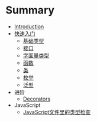 # Summary

* [Introduction](README.md)
* [快速入门](part1/README.md)
    * [基础类型](part1/1.md)
    * [接口](part1/2.md)
    * [字面量类型](part1/3.md)
    * [函数](part1/4.md)
    * [类](part1/5.md)
    * [枚举](part1/6.md)
    * [泛型](part1/7.md)
* 进阶
    * [Decorators](part2/decorator.md)
* JavaScript
    * [JavaScript文件里的类型检查](javascript/1.md)

